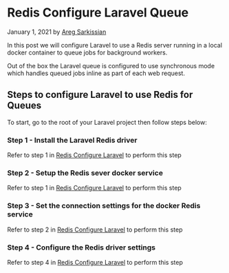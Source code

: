 # Redis Configure Laravel Queue

January 1, 2021 by [Areg Sarkissian](https://aregsar.com/about)

In this post we will configure Laravel to use a Redis server running in a local docker container to queue jobs for background workers.

Out of the box the Laravel queue is configured to use synchronous mode which handles queued jobs inline as part of each web request.

## Steps to configure Laravel to use Redis for Queues

To start, go to the root of your Laravel project then follow steps below:

### Step 1 - Install the Laravel Redis driver

Refer to step 1 in [Redis Configure Laravel](https://aregsar.com/blog/2021/redis-configure-laravel) to perform this step

### Step 2 - Setup the Redis sever docker service

Refer to step 1 in [Redis Configure Laravel](https://aregsar.com/blog/2021/redis-configure-laravel) to perform this step

### Step 3 - Set the connection settings for the docker Redis service

Refer to step 2 in [Redis Configure Laravel](https://aregsar.com/blog/2021/redis-configure-laravel) to perform this step

### Step 4 - Configure the Redis driver settings

Refer to step 4 in [Redis Configure Laravel](https://aregsar.com/blog/2021/redis-configure-laravel) to perform this step
